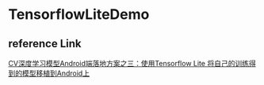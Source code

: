# TensorflowLiteDemo

## reference Link

[CV深度学习模型Android端落地方案之三：使用Tensorflow Lite 将自己的训练得到的模型移植到Android上](https://blog.csdn.net/tonydandelion2014/article/details/85058657)